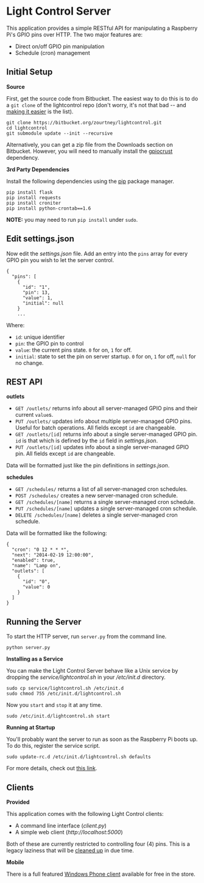 Light Control Server
====================

This application provides a simple RESTful API for manipulating a Raspberry Pi's GPIO pins over HTTP. The two major features are:

 - Direct on/off GPIO pin manipulation
 - Schedule (cron) management

Initial Setup
-------------

**Source**

First, get the source code from Bitbucket. The easiest way to do this is to do a `git clone` of the lightcontrol repo (don't worry, it's not that bad -- and [making it easier](https://bitbucket.org/zourtney/lightcontrol/issue/1/medium-make-easily-installable) is the list).

    git clone https://bitbucket.org/zourtney/lightcontrol.git
    cd lightcontrol
    git submodule update --init --recursive

Alternatively, you can get a zip file from the Downloads section on Bitbucket. However, you will need to manually install the [gpiocrust](https://github.com/zourtney/gpiocrust) dependency.

**3rd Party Dependencies**

Install the following dependencies using the [pip](https://pypi.python.org/pypi/pip/) package manager.

    pip install flask
    pip install requests
    pip install croniter
    pip install python-crontab==1.6

**NOTE:** you may need to run `pip install` under `sudo`.

Edit settings.json
------------------

Now edit the *settings.json* file. Add an entry into the `pins` array for every GPIO pin you wish to let the server control.

    {
      "pins": [
        {
          "id": "1",
          "pin": 13,
          "value": 1,
          "initial": null
        }
        ...

Where:

- `id`: unique identifier
- `pin`: the GPIO pin to control
- `value`: the current pins state. `0` for on, `1` for off.
- `initial`: state to set the pin on server startup. `0` for on, `1` for off, `null` for no change.

REST API
--------

**outlets**

- `GET /outlets/` returns info about all server-managed GPIO pins and their current `value`s.
- `PUT /outlets/` updates info about multiple server-managed GPIO pins. Useful for batch operations. All fields except `id` are changeable.
- `GET /outlets/[id]` returns info about a single server-managed GPIO pin. `id` is that which is defined by the `id` field in *settings.json*.
- `PUT /outlets/[id]` updates info about a single server-managed GPIO pin. All fields except `id` are changeable.

Data will be formatted just like the pin definitions in *settings.json*.

**schedules**

- `GET /schedules/` returns a list of all server-managed cron schedules.
- `POST /schedules/` creates a new server-managed cron schedule.
- `GET /schedules/[name]` returns a single server-managed cron schedule.
- `PUT /schedules/[name]` updates a single server-managed cron schedule.
- `DELETE /schedules/[name]` deletes a single server-managed cron schedule.

Data will be formatted like the following:

    {
      "cron": "0 12 * * *", 
      "next": "2014-02-19 12:00:00", 
      "enabled": true, 
      "name": "Lamp on", 
      "outlets": [
        {
          "id": "0", 
          "value": 0
        }
      ]
    }

Running the Server
------------------

To start the HTTP server, run `server.py` from the command line.

    python server.py

**Installing as a Service**

You can make the Light Control Server behave like a Unix service by dropping the *service/lightcontrol.sh* in your */etc/init.d* directory.

    sudo cp service/lightcontrol.sh /etc/init.d
    sudo chmod 755 /etc/init.d/lightcontrol.sh

Now you `start` and `stop` it at any time.

    sudo /etc/init.d/lightcontrol.sh start

**Running at Startup**

You'll probably want the server to run as soon as the Raspberry Pi boots up. To do this, register the service script.

    sudo update-rc.d /etc/init.d/lightcontrol.sh defaults

For more details, check out [this link](http://www.stuffaboutcode.com/2012/06/raspberry-pi-run-program-at-start-up.html).

Clients
-------

**Provided**

This application comes with the following Light Control clients:

- A command line interface (*client.py*)
- A simple web client (*http://localhost:5000*)

Both of these are currently restricted to controlling four (4) pins. This is a legacy laziness that will be [cleaned up](https://bitbucket.org/zourtney/lightcontrol/issue/6/small-make-cli-and-web-client-handle) in due time.

**Mobile**

There is a full featured [Windows Phone client](http://www.windowsphone.com/en-us/store/app/lightcontrol/76eaf03e-8970-4957-bcca-d59486d2475f) available for free in the store.